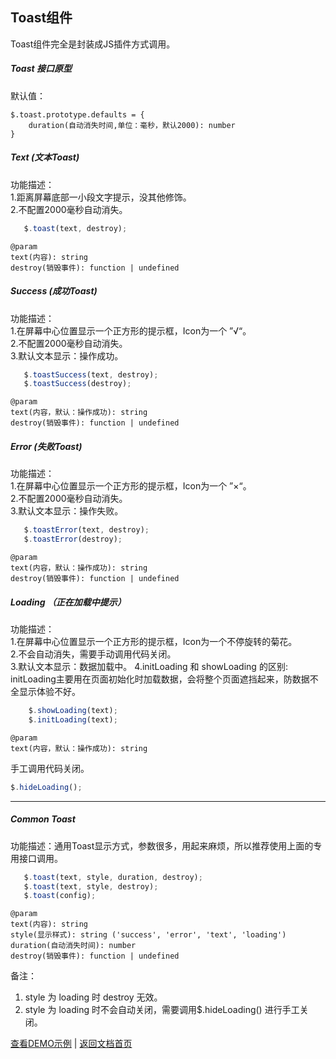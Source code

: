 ## Toast组件
Toast组件完全是封装成JS插件方式调用。

##### Toast 接口原型

默认值：
	
	$.toast.prototype.defaults = {
        duration(自动消失时间,单位：毫秒，默认2000): number
    }

##### Text (文本Toast)
功能描述：<br/>
1.距离屏幕底部一小段文字提示，没其他修饰。<br/>
2.不配置2000毫秒自动消失。

```javascript
   $.toast(text, destroy);
```

	@param
	text(内容): string
	destroy(销毁事件): function | undefined

##### Success (成功Toast)
功能描述：<br/>
1.在屏幕中心位置显示一个正方形的提示框，Icon为一个 ”√“。<br/>
2.不配置2000毫秒自动消失。<br/>
3.默认文本显示：操作成功。

```javascript
   $.toastSuccess(text, destroy);
   $.toastSuccess(destroy);
```

	@param
	text(内容，默认：操作成功): string
	destroy(销毁事件): function | undefined

##### Error (失败Toast)
功能描述：<br/>
1.在屏幕中心位置显示一个正方形的提示框，Icon为一个 ”×“。<br/>
2.不配置2000毫秒自动消失。<br/>
3.默认文本显示：操作失败。

```javascript
   $.toastError(text, destroy);
   $.toastError(destroy);
```

	@param
	text(内容，默认：操作成功): string
	destroy(销毁事件): function | undefined


##### Loading （正在加载中提示）
功能描述：<br/>
1.在屏幕中心位置显示一个正方形的提示框，Icon为一个不停旋转的菊花。<br/>
2.不会自动消失，需要手动调用代码关闭。<br/>
3.默认文本显示：数据加载中。
4.initLoading 和 showLoading 的区别: initLoading主要用在页面初始化时加载数据，会将整个页面遮挡起来，防数据不全显示体验不好。
```javascript
	$.showLoading(text);
	$.initLoading(text);
```
	@param
	text(内容，默认：操作成功): string

手工调用代码关闭。

```javascript
$.hideLoading();
```

----------


##### Common Toast
功能描述：通用Toast显示方式，参数很多，用起来麻烦，所以推荐使用上面的专用接口调用。

```javascript
   $.toast(text, style, duration, destroy);
   $.toast(text, style, destroy);
   $.toast(config);
```

	@param
	text(内容): string
	style(显示样式): string ('success', 'error', 'text', 'loading')
	duration(自动消失时间): number
	destroy(销毁事件): function | undefined

备注：<br/>
1. style 为 loading 时 destroy 无效。<br/>
2. style 为 loading 时不会自动关闭，需要调用$.hideLoading() 进行手工关闭。



[查看DEMO示例](https://dusksoft.github.io/SimpleUI/demo/toast.html) | [返回文档首页](index.md)
